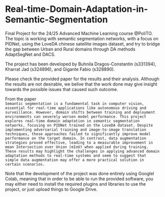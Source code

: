 # Real-time-Domain-Adaptation-in-Semantic-Segmentation
Final Project for the 24/25 Advanced Machine Learning course @PoliTO. The topic is working with semantic segmentation networks, with a focus on PIDNet, using the LoveDA chinese satellite images dataset, and try to bridge the gap between Urban and Rural domains through DA methods AdaptSegNet and DACS.

The project has been developed by Buhnila Dragos-Constantin (s331394), Kharrat Jad (s324896), and Gigante Fabio (s328890).  

Please check the provided paper for the results and their analysis. Although the results are not desirable, we belive that the work done may give insight towards the possible issues that caused such outcome.  

From the paper  
`Semantic segmentation is a fundamental task in computer vision, essential for real-time applications like autonomous driving and surveillance. However, domain shifts between training and deployment environments can severely worsen model performance. This project explores real-time domain adaptation in semantic segmentation networks, focusing on PIDNet trained on the LoveDA dataset. Despite implementing adversarial training and image-to-image translation techniques, these approaches failed to significantly improve model performance on the target domain. In contrast, data augmentation strategies proved effective, leading to a measurable improvement in mean Intersection over Union (mIoU) when applied during training. These results may highlight the challenges in applying advanced domain adaptation methods to real-time systems and seem to suggest that simple data augmentation may offer a more practical solution in certain scenarios.`  

Note that the development of the project was done entirely using Googlel Colab, meaning that in order to be able to run the provided software, you may either need to install the required plugins and libraries to use the project, or just upload things to Google Drive.  
